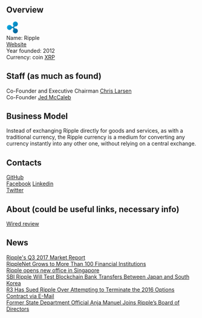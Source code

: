 ## Overview
  ![Ripple logo](../projects/logo/ripple.png)  
   Name: Ripple  
   [Website](https://ripple.com/)  
   Year founded: 2012  
   Currency: coin [XRP](https://coinmarketcap.com/currencies/ripple/)  
## Staff (as much as found)  
   Co-Founder and Executive Chairman [Chris Larsen](../people/chris_larsen.md)  
   Co-Founder  [Jed McCaleb](../people/jed_mccaleb.md)  
## Business Model 
   Instead of exchanging Ripple directly for goods and services, as with a traditional currency, the Ripple currency is a medium for converting any currency instantly into any other one, without relying on a central exchange. 
## Contacts
   [GitHub](https://github.com/ripple)  
   [Facebook](http://www.facebook.com/ripplelabs) 
   [Linkedin](http://www.linkedin.com/company/ripple-labs)  
   [Twitter](http://twitter.com/ripple)	
## About (could be useful links, necessary info) 
   [Wired review](https://www.wired.com/2016/01/project-aims-to-unite-bitcoin-with-other-online-currencies/)
   
## News
[Ripple's Q3 2017 Market Report](../news/ripple_26-10-17.md)  
[RippleNet Grows to More Than 100 Financial Institutions](../news/ripple_10-10-17.md)  
[Ripple opens new office in Singapore](../news/ripple_28-09-17.md)  
[SBI Ripple Will Test Blockchain Bank Transfers Between Japan and South Korea](../news/ripple_13-09-17.md)  
[R3 Has Sued Ripple Over Attempting to Terminate the 2016 Options Contract via E-Mail](../news/ripple-11-09-2017.md)  
[Former State Department Official Anja Manuel Joins Ripple’s Board of Directors](../news/ripple-05-09-2017.md)  

